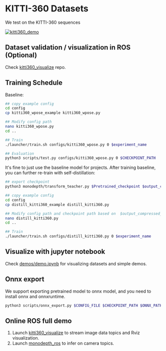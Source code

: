 # KITTI-360 Datasets

We test on the KITTI-360 sequences

[![kitti360_demo](https://i0.hdslb.com/bfs/archive/08cec9542e99c4982efea89d47b2ae2ab31e1bbd.jpg@320w_200h_1c_!web-space-index-myvideo.webp)](https://www.bilibili.com/video/BV1sa411d7FB/?spm_id_from=333.999.0.0)


## Dataset validation / visualization in ROS (Optional)
Check [kitti360_visualize](https://github.com/Owen-Liuyuxuan/kitti360_visualize) repo. 

## Training Schedule

Baseline:
```bash
## copy example config
cd config
cp kitti360_wpose_example kitti360_wpose.py

## Modify config path
nano kitti360_wpose.py
cd ..

## Train
./launcher/train.sh configs/kitti360_wpose.py 0 $experiment_name

## Evaluation
python3 scripts/test.py configs/kitti360_wpose.py 0 $CHECKPOINT_PATH
```

It's fine to just use the baseline model for projects. After training baseline, you can further re-train with self-distillation:
```bash
## export checkpoint
python3 monodepth/transform_teacher.py $Pretrained_checkpoint $output_compressed_checkpoint

## copy example config 
cd config
cp distill_kitti360_example distill_kitti360.py

## Modify config path and checkpoint path based on  $output_compressed_checkpoint
nano distill_kitti360.py
cd ..

## Train
./launcher/train.sh configs/distill_kitti360.py 0 $experiment_name
```

## Visualize with jupyter notebook

Check [demos/demo.ipynb](../demos/demo.ipynb) for visualizing datasets and simple demos.

## Onnx export

We support exporting pretrained model to onnx model, and you need to install onnx and onnxruntime.
```bash
python3 scripts/onnx_export.py $CONFIG_FILE $CHECKPOINT_PATH $ONNX_PATH 
```

## Online ROS full demo

1. Launch [kitti360_visualize](https://github.com/Owen-Liuyuxuan/kitti360_visualize) to stream image data topics and Rviz visualization.
2. Launch [monodepth_ros](https://github.com/Owen-Liuyuxuan/monodepth_ros) to infer on camera topics.
